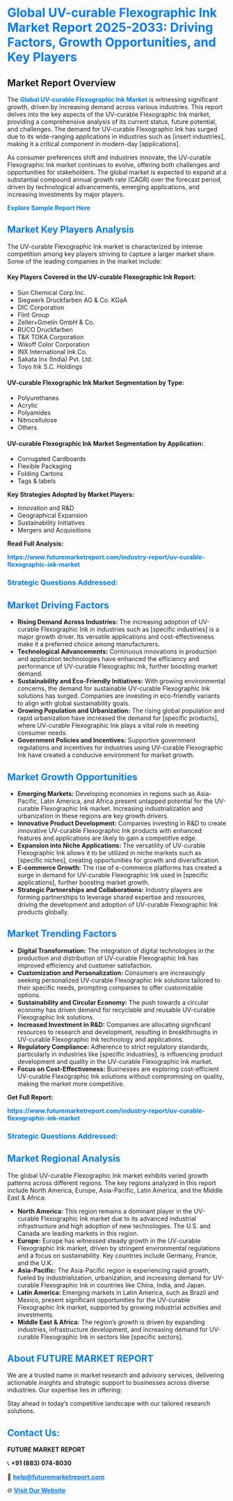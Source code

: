 <h1 style="color: #007BFF;">Global UV-curable Flexographic Ink Market Report 2025-2033: Driving Factors, Growth Opportunities, and Key Players</h1>

<section id="overview">
<h2>Market Report Overview</h2>
<p>The <a href="https://www.futuremarketreport.com/industry-report/uv-curable-flexographic-ink-market" style="color: #007BFF; text-decoration: none;"><strong>Global UV-curable Flexographic Ink Market</strong></a> is witnessing significant growth, driven by increasing demand across various industries. This report delves into the key aspects of the UV-curable Flexographic Ink market, providing a comprehensive analysis of its current status, future potential, and challenges. The demand for UV-curable Flexographic Ink has surged due to its wide-ranging applications in industries such as [insert industries], making it a critical component in modern-day [applications].</p>
<p>As consumer preferences shift and industries innovate, the UV-curable Flexographic Ink market continues to evolve, offering both challenges and opportunities for stakeholders. The global market is expected to expand at a substantial compound annual growth rate (CAGR) over the forecast period, driven by technological advancements, emerging applications, and increasing investments by major players.</p>
</section>

<section id="overview">
<p><a href="https://www.futuremarketreport.com/request-sample/reportId=54508" style="color: #007BFF; text-decoration: none;"><strong>Explore Sample Report Here</strong></a></p>
</section>

<section id="key-players">
<h2 style="color: #007BFF;">Market Key Players Analysis</h2>
<p>The UV-curable Flexographic Ink market is characterized by intense competition among key players striving to capture a larger market share. Some of the leading companies in the market include:</p>
<h4>Key Players Covered in the UV-curable Flexographic Ink Report:</h4>
<ul><li>Sun Chemical Corp.Inc.</li><li>Siegwerk Druckfarben AG &amp; Co. KGaA</li><li>DIC Corporation</li><li>Flint Group</li><li>Zeller+Gmelin GmbH &amp; Co.</li><li>RUCO Druckfarben</li><li>T&amp;K TOKA Corporation</li><li>Wikoff Color Corporation</li><li>INX International Ink Co.</li><li>Sakata Inx (India) Pvt. Ltd.</li><li>Toyo Ink S.C. Holdings</li></ul>
<h4>UV-curable Flexographic Ink Market Segmentation by Type:</h4>
<ul><li>Polyurethanes</li><li>Acrylic</li><li>Polyamides</li><li>Nitrocellulose</li><li>Others</li></ul>

<h4>UV-curable Flexographic Ink Market Segmentation by Application:</h4>
<ul><li>Corrugated Cardboards</li><li>Flexible Packaging</li><li>Folding Cartons</li><li>Tags &amp; labels</li></ul>
<p><strong>Key Strategies Adopted by Market Players:</strong></p>
<ul>
<li>Innovation and R&D</li>
<li>Geographical Expansion</li>
<li>Sustainability Initiatives</li>
<li>Mergers and Acquisitions</li>
</ul>
</section>

<section>
<p><strong>Read Full Analysis: </strong></p><a href="https://www.futuremarketreport.com/industry-report/uv-curable-flexographic-ink-market" style="color: #007BFF; text-decoration: none;"><strong>https://www.futuremarketreport.com/industry-report/uv-curable-flexographic-ink-market</strong></a>
<h3 style="color: #007BFF;">Strategic Questions Addressed:</h3>
</section>

<section id="driving-factors">
<h2 style="color: #007BFF;">Market Driving Factors</h2>
<ul>
<li><strong>Rising Demand Across Industries:</strong> The increasing adoption of UV-curable Flexographic Ink in industries such as [specific industries] is a major growth driver. Its versatile applications and cost-effectiveness make it a preferred choice among manufacturers.</li>
<li><strong>Technological Advancements:</strong> Continuous innovations in production and application technologies have enhanced the efficiency and performance of UV-curable Flexographic Ink, further boosting market demand.</li>
<li><strong>Sustainability and Eco-Friendly Initiatives:</strong> With growing environmental concerns, the demand for sustainable UV-curable Flexographic Ink solutions has surged. Companies are investing in eco-friendly variants to align with global sustainability goals.</li>
<li><strong>Growing Population and Urbanization:</strong> The rising global population and rapid urbanization have increased the demand for [specific products], where UV-curable Flexographic Ink plays a vital role in meeting consumer needs.</li>
<li><strong>Government Policies and Incentives:</strong> Supportive government regulations and incentives for industries using UV-curable Flexographic Ink have created a conducive environment for market growth.</li>
</ul>
</section>

<section id="growth-opportunities">
<h2 style="color: #007BFF;">Market Growth Opportunities</h2>
<ul>
<li><strong>Emerging Markets:</strong> Developing economies in regions such as Asia-Pacific, Latin America, and Africa present untapped potential for the UV-curable Flexographic Ink market. Increasing industrialization and urbanization in these regions are key growth drivers.</li>
<li><strong>Innovative Product Development:</strong> Companies investing in R&D to create innovative UV-curable Flexographic Ink products with enhanced features and applications are likely to gain a competitive edge.</li>
<li><strong>Expansion into Niche Applications:</strong> The versatility of UV-curable Flexographic Ink allows it to be utilized in niche markets such as [specific niches], creating opportunities for growth and diversification.</li>
<li><strong>E-commerce Growth:</strong> The rise of e-commerce platforms has created a surge in demand for UV-curable Flexographic Ink used in [specific applications], further boosting market growth.</li>
<li><strong>Strategic Partnerships and Collaborations:</strong> Industry players are forming partnerships to leverage shared expertise and resources, driving the development and adoption of UV-curable Flexographic Ink products globally.</li>
</ul>
</section>

<section id="trending-factors">
<h2 style="color: #007BFF;">Market Trending Factors</h2>
<ul>
<li><strong>Digital Transformation:</strong> The integration of digital technologies in the production and distribution of UV-curable Flexographic Ink has improved efficiency and customer satisfaction.</li>
<li><strong>Customization and Personalization:</strong> Consumers are increasingly seeking personalized UV-curable Flexographic Ink solutions tailored to their specific needs, prompting companies to offer customizable options.</li>
<li><strong>Sustainability and Circular Economy:</strong> The push towards a circular economy has driven demand for recyclable and reusable UV-curable Flexographic Ink solutions.</li>
<li><strong>Increased Investment in R&D:</strong> Companies are allocating significant resources to research and development, resulting in breakthroughs in UV-curable Flexographic Ink technology and applications.</li>
<li><strong>Regulatory Compliance:</strong> Adherence to strict regulatory standards, particularly in industries like [specific industries], is influencing product development and quality in the UV-curable Flexographic Ink market.</li>
<li><strong>Focus on Cost-Effectiveness:</strong> Businesses are exploring cost-efficient UV-curable Flexographic Ink solutions without compromising on quality, making the market more competitive.</li>
</ul>
</section>

<section>
<p><strong>Get Full Report: </strong></p><a href="https://www.futuremarketreport.com/industry-report/uv-curable-flexographic-ink-market" style="color: #007BFF; text-decoration: none;"><strong>https://www.futuremarketreport.com/industry-report/uv-curable-flexographic-ink-market</strong></a>
<h3 style="color: #007BFF;">Strategic Questions Addressed:</h3>
</section>


<section id="regional-analysis">
<h2 style="color: #007BFF;">Market Regional Analysis</h2>
<p>The global UV-curable Flexographic Ink market exhibits varied growth patterns across different regions. The key regions analyzed in this report include North America, Europe, Asia-Pacific, Latin America, and the Middle East & Africa:</p>
<ul>
<li><strong>North America:</strong> This region remains a dominant player in the UV-curable Flexographic Ink market due to its advanced industrial infrastructure and high adoption of new technologies. The U.S. and Canada are leading markets in this region.</li>
<li><strong>Europe:</strong> Europe has witnessed steady growth in the UV-curable Flexographic Ink market, driven by stringent environmental regulations and a focus on sustainability. Key countries include Germany, France, and the U.K.</li>
<li><strong>Asia-Pacific:</strong> The Asia-Pacific region is experiencing rapid growth, fueled by industrialization, urbanization, and increasing demand for UV-curable Flexographic Ink in countries like China, India, and Japan.</li>
<li><strong>Latin America:</strong> Emerging markets in Latin America, such as Brazil and Mexico, present significant opportunities for the UV-curable Flexographic Ink market, supported by growing industrial activities and investments.</li>
<li><strong>Middle East & Africa:</strong> The region’s growth is driven by expanding industries, infrastructure development, and increasing demand for UV-curable Flexographic Ink in sectors like [specific sectors].</li>
</ul>
</section>

<footer>
<h2 style="color: #007BFF;">About FUTURE MARKET REPORT</h2>
<p>We are a trusted name in market research and advisory services, delivering actionable insights and strategic support to businesses across diverse industries. Our expertise lies in offering:</p>

<p>Stay ahead in today’s competitive landscape with our tailored research solutions.</p>

<h2 style="color: #007BFF;">Contact Us:</h2>
<p><strong>FUTURE MARKET REPORT</strong></p>
<p>📞 <strong>+91 (883) 074-8030</strong></p>
<p>📧 <strong><a href="mailto:help@futuremarketreport.com" style="color: #007BFF;">help@futuremarketreport.com</a></strong></p>
<p>🌐 <strong><a href="https://www.futuremarketreport.com/" style="color: #007BFF;">Visit Our Website</a></strong></p>
</footer>